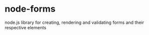 node-forms
==========

node.js library for creating, rendering and validating forms and their respective elements